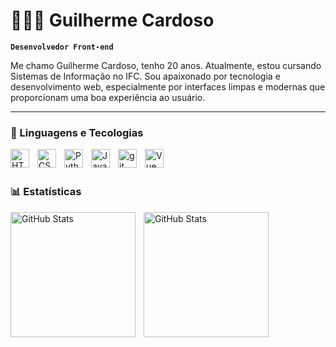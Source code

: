 # 👨🏻‍💻 Guilherme Cardoso

**`Desenvolvedor Front-end`**

Me chamo Guilherme Cardoso, tenho 20 anos. Atualmente, estou cursando Sistemas de Informação no IFC. Sou apaixonado por tecnologia e desenvolvimento web, especialmente por interfaces limpas e modernas que proporcionam uma boa experiência ao usuário.

---

### 🤖 Linguagens e Tecologias

<img
    align="left"
    alt="HTML"
    title="HTML"
    width="30px"
    style="padding-right: 10px"
    src="https://cdn.jsdelivr.net/gh/devicons/devicon@latest/icons/html5/html5-original.svg" 
/>

<img
    align="left"
    alt="CSS"
    title="CSS"
    width="30px"
    style="padding-right: 10px"
    src="https://cdn.jsdelivr.net/gh/devicons/devicon@latest/icons/css3/css3-original.svg"        
/>

<img
    align="left"
    alt="Python"
    title="Python"
    width="30px"
    style="padding-right: 10px"
    src="https://cdn.jsdelivr.net/gh/devicons/devicon@latest/icons/python/python-original.svg"                   
/>

<img
    align="left"
    alt="JavaScript"
    title="JavaScript"
    width="30px"
    style="padding-right: 10px"
    src="https://cdn.jsdelivr.net/gh/devicons/devicon@latest/icons/javascript/javascript-original.svg"            
/>

<img
    align="left"
    alt="git"
    title="git"
    width="30px"
    style="padding-right: 10px"
    src="https://cdn.jsdelivr.net/gh/devicons/devicon@latest/icons/git/git-original.svg"
/>

<img
    align="left"
    alt="Vue"
    title="Vue"
    width="30px"
    style="padding-right: 10px"
    src="https://cdn.jsdelivr.net/gh/devicons/devicon@latest/icons/vuejs/vuejs-original.svg"                       
/>

<br/>
<br/>

### 📊 Estatísticas

<p>
  <img 
    align="left" 
    alt="GitHub Stats" 
    height="200" 
    style="padding-right: 10px;" 
    src="https://github-readme-stats.vercel.app/api?username=Guilherme-Cardosoo&show_icons=true&theme=tokyonight&include_all_commits=true&locale=pt-br" 
  />

<img 
      align="left" 
      alt="GitHub Stats" 
      height="200" 
      src="https://github-readme-stats.vercel.app/api/top-langs/?username=Guilherme-Cardosoo&theme=tokyonight&layout=compact&custom_title=Tecnologias&langs_count=4" 
  />

</p>
